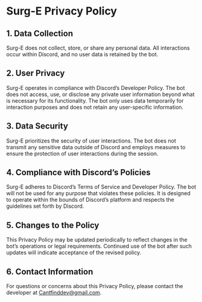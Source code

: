# Surg-E Privacy Policy

## 1. Data Collection

Surg-E does not collect, store, or share any personal data. All interactions occur within Discord, and no user data is retained by the bot.

## 2. User Privacy

Surg-E operates in compliance with Discord’s Developer Policy. The bot does not access, use, or disclose any private user information beyond what is necessary for its functionality. The bot only uses data temporarily for interaction purposes and does not retain any user-specific information.

## 3. Data Security

Surg-E prioritizes the security of user interactions. The bot does not transmit any sensitive data outside of Discord and employs measures to ensure the protection of user interactions during the session.

## 4. Compliance with Discord’s Policies

Surg-E adheres to Discord’s Terms of Service and Developer Policy. The bot will not be used for any purpose that violates these policies. It is designed to operate within the bounds of Discord’s platform and respects the guidelines set forth by Discord.

## 5. Changes to the Policy

This Privacy Policy may be updated periodically to reflect changes in the bot’s operations or legal requirements. Continued use of the bot after such updates will indicate acceptance of the revised policy.

## 6. Contact Information

For questions or concerns about this Privacy Policy, please contact the developer at [Cantfinddev@gmail.com](mailto:Cantfinddev@gmail.com).
